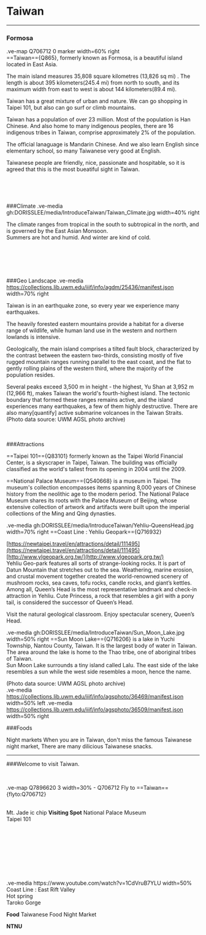 # Taiwan

---
### Formosa 

.ve-map Q706712 0 marker width=60% right
<br>
==Taiwan=={Q865}, formerly known as Formosa, is a beautiful island located in East Asia. 

The main island measures 35,808 square kilometres (13,826 sq mi) . The length is about 395 kilometers(245.4 mi) from north to south, and its maximum width from east to west is about 144 kilometers(89.4 mi). 

Taiwan has a great mixture of urban and nature. We can go shopping in Taipei 101,  but also can go surf or climb mountains.

Taiwan has a population of over 23 million. Most of the population is Han Chinese. And also home to many indigenous peoples, there are 16 indigenous tribes in Taiwan, comprise approximately 2% of the population. 

The official lanaguage is Mandarin Chinese. And we also learn English since elementary school, so many Taiwanese very good at English. 

Taiwanese people are friendly, nice, passionate and hospitable, so it is agreed that this is the most bueatiful sight in Taiwan.
 
<br>
<br>
<br>

###Climate
.ve-media gh:DORISSLEE/media/IntroduceTaiwan/Taiwan_Climate.jpg width=40% right

The climate ranges from tropical in the south to subtropical in the north, and is governed by the East Asian Monsoon. 
<br>
Summers are hot and humid. And winter are kind of cold.

<br>
<br>
<br>
<br>




###Geo Landscape
.ve-media  https://collections.lib.uwm.edu/iiif/info/agdm/25436/manifest.json width=70% right


Taiwan is in an earthquake zone, so every year we experience many earthquakes.

The heavily forested eastern mountains provide a habitat for a diverse range of wildlife, while human land use in the western and northern lowlands is intensive.

Geologically, the main island comprises a tilted fault block, characterized by the contrast between the eastern two-thirds, consisting mostly of five rugged mountain ranges running parallel to the east coast, and the flat to gently rolling plains of the western third, where the majority of the population resides. 

Several peaks exceed 3,500 m in height - the highest, Yu Shan at 3,952 m (12,966 ft), makes Taiwan the world's fourth-highest island. The tectonic boundary that formed these ranges remains active, and the island experiences many earthquakes, a few of them highly destructive. There are also many[quantify] active submarine volcanoes in the Taiwan Straits.
(Photo data source: UWM AGSL photo archive)
<br>
<br>
<br>
 
###Attractions

==Taipei 101=={Q83101}  formerly known as the Taipei World Financial Center, is a skyscraper in Taipei, Taiwan. The building was officially classified as the world's tallest from its opening in 2004 until the 2009.

==National Palace Museum=={Q540668} is a museum in Taipei.  The museum's collection encompasses items spanning 8,000 years of Chinese history from the neolithic age to the modern period. The National Palace Museum shares its roots with the Palace Museum of Beijing, whose extensive collection of artwork and artifacts were built upon the imperial collections of the Ming and Qing dynasties.

.ve-media gh:DORISSLEE/media/IntroduceTaiwan/Yehliu-QueensHead.jpg width=70% right
==Coast Line : Yehliu Geopark=={Q716932} 

[https://newtaipei.travel/en/attractions/detail/111495](https://newtaipei.travel/en/attractions/detail/111495)<br>
[http://www.ylgeopark.org.tw/](http://www.ylgeopark.org.tw/)<br>
Yehliu Geo-park features all sorts of strange-looking rocks. It is part of Datun Mountain that stretches out to the sea. Weathering, marine erosion, and crustal movement together created the world-renowned scenery of mushroom rocks, sea caves, tofu rocks, candle rocks, and giant’s kettles. Among all, Queen’s Head is the most representative landmark and check-in attraction in Yehliu. Cute Princess, a rock that resembles a girl with a pony tail, is considered the successor of Queen’s Head.<br>

Visit the natural geological classroom. Enjoy spectacular scenery, Queen’s Head.
 
.ve-media gh:DORISSLEE/media/IntroduceTaiwan/Sun_Moon_Lake.jpg width=50% right
==Sun Moon Lake=={Q716206} is a lake in Yuchi Township, Nantou County, Taiwan. It is the largest body of water in Taiwan. The area around the lake is home to the Thao tribe, one of aboriginal tribes of Taiwan. 
<br>
Sun Moon Lake surrounds a tiny island called Lalu. The east side of the lake resembles a sun while the west side resembles a moon, hence the name.

(Photo data source: UWM AGSL photo archive)
<br>
.ve-media  https://collections.lib.uwm.edu/iiif/info/agsphoto/36469/manifest.json width=50% left
.ve-media https://collections.lib.uwm.edu/iiif/info/agsphoto/36509/manifest.json width=50% right
<br>

###Foods

Night markets
When you are in Taiwan, don't miss the famous Taiwanese night market, There are many dilicious Taiwanese snacks. 


---
###Welcome to visit Taiwan.

<br>

.ve-map Q7896620 3  width=30% 
    - Q706712 
Fly to ==Taiwan=={flyto:Q706712}  
<br>
 
Mt. Jade 
ic chip 
**Visiting Spot**
National Palace Museum<br>
Taipei 101<br>


<br>
<br>
<br>
<br>
<br>
<br>
<br>
<br>
.ve-media https://www.youtube.com/watch?v=1CdVruB7YLU width=50%
Coast Line : East Rift Valley <br>
Hot spring<br>
Taroko Gorge<br>

**Food**
Taiwanese Food
Night Market

**NTNU**
